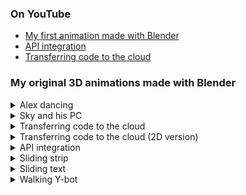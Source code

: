 
### On YouTube

- [My first animation made with Blender](https://youtu.be/zWdhYGzhVPs)
- [API integration](https://youtu.be/U4oGypuHEh0)
- [Transferring code to the cloud](https://youtu.be/b3r3MgwXIK0)

### My original 3D animations made with Blender

<details><summary>Alex dancing</summary>

https://user-images.githubusercontent.com/11053654/207283857-29e8251e-4817-49e6-abff-9a3ad2202211.mp4

</details>

<details><summary>Sky and his PC</summary>

https://user-images.githubusercontent.com/11053654/207288249-6b06f758-5767-40db-8b33-d6fc140275a6.mp4

</details>

<details><summary>Transferring code to the cloud</summary>
  
https://user-images.githubusercontent.com/11053654/207286824-2610a7fc-62e6-4928-ad35-85502f052f3c.mp4
  
</details>
  
<details><summary>Transferring code to the cloud (2D version)</summary>

https://user-images.githubusercontent.com/11053654/207285714-c19da870-8080-43ce-a4e5-95b83461c485.mp4

</details>

<details><summary>API integration</summary>

https://user-images.githubusercontent.com/11053654/207287554-f0b58276-8570-4468-9528-6fc12391cf45.mp4

</details>

</details>

<details><summary>Sliding strip</summary>

https://user-images.githubusercontent.com/11053654/207288599-16a4f9f5-a94d-461d-97a2-7a24fe7dd43d.mp4
  
</details>

<details><summary>Sliding text</summary>

https://user-images.githubusercontent.com/11053654/207288684-1cd8cb66-0812-4c02-a2ed-e4d3de188dd7.mp4

</details>

<details><summary>Walking Y-bot</summary>

https://user-images.githubusercontent.com/11053654/207289740-149a1e02-a530-40f8-9635-994fbd6a8bc7.mp4

</details>
